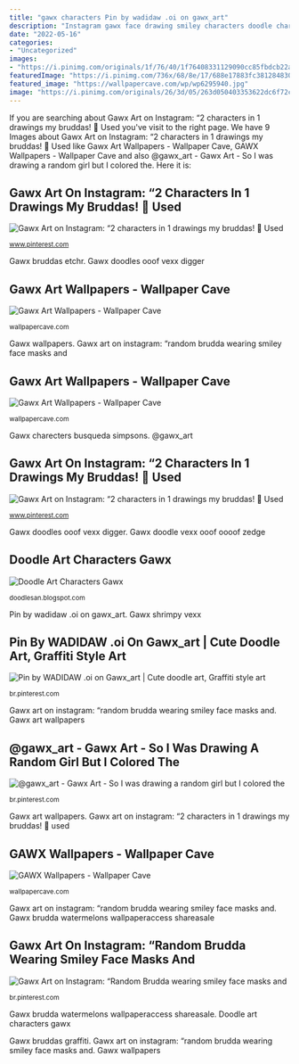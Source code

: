 ```yaml
---
title: "gawx characters Pin by wadidaw .oi on gawx_art"
description: "Instagram gawx face drawing smiley characters doodle character animal dessin random wearing croc posca drawings brudda masks taking care brand"
date: "2022-05-16"
categories:
- "Uncategorized"
images:
- "https://i.pinimg.com/originals/1f/76/40/1f76408331129090cc85fbdcb22a3785.jpg"
featuredImage: "https://i.pinimg.com/736x/68/8e/17/688e17883fc3812848307734a43f13d1.jpg"
featured_image: "https://wallpapercave.com/wp/wp6295940.jpg"
image: "https://i.pinimg.com/originals/26/3d/05/263d050403353622dc6f72cd21b709b0.jpg"
---
```


If you are searching about Gawx Art on Instagram: “2 characters in 1 drawings my bruddas! 😤 Used you've visit to the right page. We have 9 Images about Gawx Art on Instagram: “2 characters in 1 drawings my bruddas! 😤 Used like Gawx Art Wallpapers - Wallpaper Cave, GAWX Wallpapers - Wallpaper Cave and also @gawx_art - Gawx Art - So I was drawing a random girl but I colored the. Here it is:

## Gawx Art On Instagram: “2 Characters In 1 Drawings My Bruddas! 😤 Used

![Gawx Art on Instagram: “2 characters in 1 drawings my bruddas! 😤 Used](https://i.pinimg.com/originals/26/3d/05/263d050403353622dc6f72cd21b709b0.jpg "Gawx bruddas graffiti")

<small>www.pinterest.com</small>

Gawx bruddas etchr. Gawx doodles ooof vexx digger

## Gawx Art Wallpapers - Wallpaper Cave

![Gawx Art Wallpapers - Wallpaper Cave](https://wallpapercave.com/wp/wp7899565.jpg "Gawx shrimpy vexx")

<small>wallpapercave.com</small>

Gawx wallpapers. Gawx art on instagram: “random brudda wearing smiley face masks and

## Gawx Art Wallpapers - Wallpaper Cave

![Gawx Art Wallpapers - Wallpaper Cave](https://wallpapercave.com/wp/wp7899496.jpg "Gawx charecters busqueda simpsons")

<small>wallpapercave.com</small>

Gawx charecters busqueda simpsons. @gawx_art

## Gawx Art On Instagram: “2 Characters In 1 Drawings My Bruddas! 😤 Used

![Gawx Art on Instagram: “2 characters in 1 drawings my bruddas! 😤 Used](https://i.pinimg.com/736x/26/3d/05/263d050403353622dc6f72cd21b709b0.jpg "@gawx_art")

<small>www.pinterest.com</small>

Gawx doodles ooof vexx digger. Gawx doodle vexx ooof oooof zedge

## Doodle Art Characters Gawx

![Doodle Art Characters Gawx](https://i.pinimg.com/originals/1f/76/40/1f76408331129090cc85fbdcb22a3785.jpg "Doodle art characters gawx")

<small>doodlesan.blogspot.com</small>

Pin by wadidaw .oi on gawx_art. Gawx shrimpy vexx

## Pin By WADIDAW .oi On Gawx_art | Cute Doodle Art, Graffiti Style Art

![Pin by WADIDAW .oi on Gawx_art | Cute doodle art, Graffiti style art](https://i.pinimg.com/736x/36/e0/29/36e0290d56783fd76240068933b6d05a.jpg "Gawx doodles ooof vexx digger")

<small>br.pinterest.com</small>

Gawx art on instagram: “random brudda wearing smiley face masks and. Gawx art wallpapers

## @gawx_art - Gawx Art - So I Was Drawing A Random Girl But I Colored The

![@gawx_art - Gawx Art - So I was drawing a random girl but I colored the](https://i.pinimg.com/originals/e1/7f/5a/e17f5ac1766c1b248ed5d65c46f06400.jpg "Instagram gawx face drawing smiley characters doodle character animal dessin random wearing croc posca drawings brudda masks taking care brand")

<small>br.pinterest.com</small>

Gawx art wallpapers. Gawx art on instagram: “2 characters in 1 drawings my bruddas! 😤 used

## GAWX Wallpapers - Wallpaper Cave

![GAWX Wallpapers - Wallpaper Cave](https://wallpapercave.com/wp/wp6295940.jpg "Gawx charecters busqueda simpsons")

<small>wallpapercave.com</small>

Gawx art on instagram: “random brudda wearing smiley face masks and. Gawx brudda watermelons wallpaperaccess shareasale

## Gawx Art On Instagram: “Random Brudda Wearing Smiley Face Masks And

![Gawx Art on Instagram: “Random Brudda wearing smiley face masks and](https://i.pinimg.com/736x/68/8e/17/688e17883fc3812848307734a43f13d1.jpg "Gawx art wallpapers")

<small>br.pinterest.com</small>

Gawx brudda watermelons wallpaperaccess shareasale. Doodle art characters gawx

Gawx bruddas graffiti. Gawx art on instagram: “random brudda wearing smiley face masks and. Gawx wallpapers
